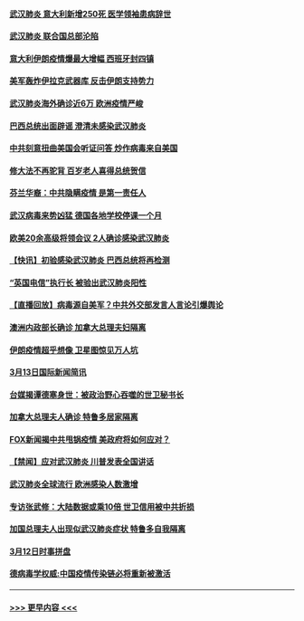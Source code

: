 #### [武汉肺炎 意大利新增250死 医学领袖患病辞世](../pages/prog202/a102799253.md?t=03141102) 
#### [武汉肺炎 联合国总部沦陷](../pages/prog202/a102799239.md?t=03141102) 
#### [意大利伊朗疫情爆最大增幅 西班牙封四镇](../pages/prog202/a102798969.md?t=03141102) 
#### [美军轰炸伊拉克武器库 反击伊朗支持势力](../pages/prog202/a102799127.md?t=03141102) 
#### [武汉肺炎海外确诊近6万 欧洲疫情严峻](../pages/prog202/a102799147.md?t=03141102) 
#### [巴西总统出面辟谣  澄清未感染武汉肺炎](../pages/prog202/a102799066.md?t=03141102) 
#### [中共刻意扭曲美国会听证问答 炒作病毒来自美国](../pages/prog202/a102799022.md?t=03141102) 
#### [修大法不再驼背 百岁老人喜得总统贺信](../pages/prog202/a102799026.md?t=03141102) 
#### [芬兰华裔：中共隐瞒疫情 是第一责任人](../pages/prog202/a102798951.md?t=03141102) 
#### [武汉病毒来势凶猛 德国各地学校停课一个月](../pages/prog202/a102798978.md?t=03141102) 
#### [欧美20余高级将领会议 2人确诊感染武汉肺炎](../pages/prog202/a102798930.md?t=03141102) 
#### [【快讯】初验感染武汉肺炎 巴西总统将再检测](../pages/prog202/a102798917.md?t=03141102) 
#### [“英国电信”执行长 被验出武汉肺炎阳性](../pages/prog202/a102798904.md?t=03141102) 
#### [【直播回放】病毒源自美军？中共外交部发言人言论引爆舆论](../pages/prog202/a102798842.md?t=03141102) 
#### [澳洲内政部长确诊 加拿大总理夫妇隔离](../pages/prog202/a102798781.md?t=03141102) 
#### [伊朗疫情超乎想像 卫星图惊见万人坑](../pages/prog202/a102798711.md?t=03141102) 
#### [3月13日国际新闻简讯](../pages/prog202/a102798719.md?t=03141102) 
#### [台媒揭谭德塞身世：被政治野心吞噬的世卫秘书长](../pages/prog202/a102798536.md?t=03141102) 
#### [加拿大总理夫人确诊 特鲁多居家隔离](../pages/prog202/a102798517.md?t=03141102) 
#### [FOX新闻揭中共甩锅疫情 美政府将如何应对？](../pages/prog202/a102798399.md?t=03141102) 
#### [【禁闻】应对武汉肺炎 川普发表全国讲话](../pages/prog202/a102798327.md?t=03141102) 
#### [武汉肺炎全球流行 欧洲感染人数激增](../pages/prog202/a102798382.md?t=03141102) 
#### [专访张武修：大陆数据或乘10倍 世卫信用被中共折损](../pages/prog202/a102798376.md?t=03141102) 
#### [加国总理夫人出现似武汉肺炎症状 特鲁多自我隔离](../pages/prog202/a102798326.md?t=03141102) 
#### [3月12日时事拼盘](../pages/prog202/a102798314.md?t=03141102) 
#### [德病毒学权威:中国疫情传染链必将重新被激活](../pages/prog202/a102798303.md?t=03141102) 

----
#### [ >>> 更早内容 <<< ](../indexes/prog202-earlier.md)
